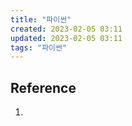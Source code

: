 ```yaml
---
title: "파이썬"
created: 2023-02-05 03:11
updated: 2023-02-05 03:11
tags: "파이썬"
---
```


## Reference

1.